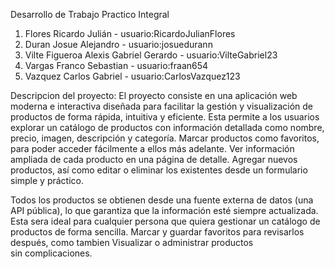 
Desarrollo de Trabajo Practico Integral

1. Flores Ricardo Julián - usuario:RicardoJulianFlores
2. Duran Josue Alejandro - usuario:josuedurann
3. Vilte Figueroa Alexis Gabriel Gerardo - usuario:VilteGabriel23
4. Vargas Franco Sebastian - usuario:fraan654
5. Vazquez Carlos Gabriel - usuario:CarlosVazquez123

Descripcion del proyecto: 
El proyecto consiste en una aplicación web moderna e interactiva diseñada para facilitar la gestión y visualización de productos de forma rápida, intuitiva y eficiente. Esta permite a los usuarios explorar un catálogo de productos con información detallada como nombre, precio, imagen, descripción y categoría. Marcar productos como favoritos, para poder acceder fácilmente a ellos más adelante. Ver información ampliada de cada producto en una página de detalle. Agregar nuevos productos, así como editar o eliminar los existentes desde un formulario simple y práctico.

Todos los productos se obtienen desde una fuente externa de datos (una API pública), lo que garantiza que la información esté siempre actualizada.
Esta sera ideal para cualquier persona que quiera gestionar un catálogo de productos de forma sencilla. Marcar y guardar favoritos para revisarlos después, como tambien Visualizar o administrar productos sin complicaciones.